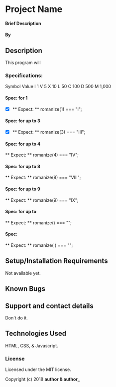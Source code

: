 # Project Name

#### Brief Description

#### By

## Description

This program will

### Specifications:

Symbol  Value
I       1
V       5
X       10
L       50
C       100
D       500
M       1,000

#### Spec: for 1
- [x] ** Expect: ** romanize(1) === "I";

#### Spec: for up to 3
- [x] ** Expect: ** romanize(3) === "III";

#### Spec: for up to 4
** Expect: ** romanize(4) === "IV";

#### Spec: for up to 8
** Expect: ** romanize(8) === "VIII";

#### Spec: for up to 9
** Expect: ** romanize(9) === "IX";

#### Spec: for up to
** Expect: ** romanize() === "";

#### Spec:
** Expect: ** romanize( ) === "";



## Setup/Installation Requirements
Not available yet.

## Known Bugs

## Support and contact details

Don't do it.

## Technologies Used

HTML, CSS, & Javascript.

### License

Licensed under the MIT license.

Copyright (c) 2018 **author & author_**
